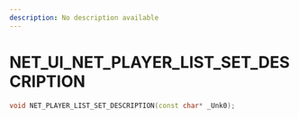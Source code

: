 ```yaml
---
description: No description available 
---
```


# NET_UI\_NET_PLAYER_LIST_SET_DESCRIPTION

```cpp
void NET_PLAYER_LIST_SET_DESCRIPTION(const char* _Unk0);
```